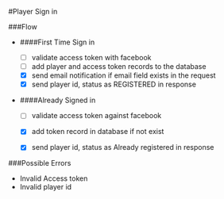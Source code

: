 
#Player Sign in

###Flow

 - ####First Time Sign in
 
 	- [ ] validate access token with facebook
 	- [ ] add player and access token records to the database
 	- [x] send email notification if email field exists in the request
 	- [x] send player id, status as REGISTERED in response

 - ####Already Signed in
 	- [ ] validate access token against facebook
 	- [x] add token record in database if not exist
 	- [x] send player id, status as Already registered in response
 
 
###Possible Errors
 
  - Invalid Access token
  - Invalid player id
 
 
 
